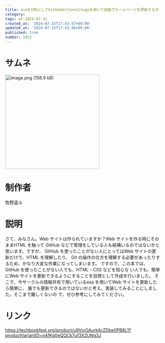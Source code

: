 ```yaml
---
title: esaをCMSにしてGitHubActionsとhugoを用いて自動でホームページを更新する方
category:
tags: at:2024-07-15
created_at: '2024-07-15T17:43:47+09:00'
updated_at: '2024-07-15T17:43:46+09:00'
published: true
number: 1652
---
```


# サムネ
<img width="306" alt="image.png (158.9 kB)" src="https://img.esa.io/uploads/production/attachments/19973/2024/07/15/129607/8547b983-3361-46b7-80f6-2a664686ec71.png">


# 制作者
牧野遥斗

# 説明
さて、みなさん。Web サイトは作られていますか？Web サイトを作る時にそのままHTML
を触って GitHub などで管理をしている人も結構いるのではないかと思います。ですが、
GitHub を使ったことがない人にとってはWeb サイトの更新だけで、HTML を理解したり、
Git の操作の仕方を理解する必要があったりするため、かなり大変な作業になってしまいます。
ですので、この本では、GitHub を使ったことがない人でも、HTML・CSS などを知らな
い人でも、簡単にWeb サイトを更新できるようにすることを目標として作成を行いました。
そこで、今サークルの情報共有で用いているesa を用いてWeb サイトを更新したら簡単に、
誰でも更新できるのではないかと考え、実装してみることにしました。そこまで難しくないの
で、ぜひ参考にしてみてください。

# リンク
https://techbookfest.org/product/u9VjvGAurk4cZDbe0PB8L1?productVariantID=nAfKg0eQQCk7uf3X2UNg3J

